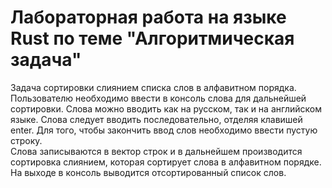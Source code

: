 # Лабораторная работа на языке Rust по теме "Алгоритмическая задача"
Задача сортировки слиянием списка слов в алфавитном порядка. \
Пользователю необходимо ввести в консоль слова для дальнейшей сортировки. Слова можно вводить как на русском, так и на английском языке. Слова следует вводить последовательно, отделяя клавишей enter. Для того, чтобы закончить ввод слов необходимо ввести пустую строку. \
Слова записываются в вектор строк и в дальнейшем производится сортировка слиянием, которая сортирует слова в алфавитном порядке. \
На выходе в консоль выводится отсортированный список слов.
